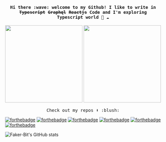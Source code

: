 
<h4 align="center"><samp> Hi there :wave: welcome to my Github! I like to write in <s>Typescript</s> <s>Graphql</s> <s>Reactjs</s> Code and I'm exploring Typescript world 🐍 ☁️ </samp></h4>

<p align="center">
  <img width="250" src="https://media.giphy.com/media/e09wwkNgKt2jC/giphy.gif">
  <img width="250" src="https://github.githubassets.com/images/modules/profile/profile-first-repo.svg">
</p>



<p align="center"><samp>
Check out my repos ⬇️ :blush:
  </samp>
</p>



[![forthebadge](https://forthebadge.com/images/badges/contains-cat-gifs.svg)](https://forthebadge.com) [![forthebadge](https://forthebadge.com/images/badges/made-with-typescript.svg)](https://forthebadge.com) [![forthebadge](https://forthebadge.com/images/badges/makes-people-smile.svg)](https://forthebadge.com) [![forthebadge](https://forthebadge.com/images/badges/not-a-bug-a-feature.svg)](https://forthebadge.com) [![forthebadge](https://forthebadge.com/images/badges/open-source.svg)](https://forthebadge.com) [![forthebadge](https://forthebadge.com/images/badges/made-with-go.svg)](https://forthebadge.com)


![Faker-Bit's GitHub stats](https://github-readme-stats.vercel.app/api?username=Faker-Bit&show_icons=true&theme=radical)
